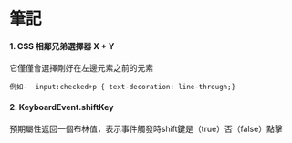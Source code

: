 <h1><b>筆記</b></h1>

<h4><b>1. CSS 相鄰兄弟選擇器 X + Y</b></h4>
<p> 它僅僅會選擇剛好在左邊元素之前的元素</p>

`例如-  input:checked+p { text-decoration: line-through;}` 

<h4><b>2. KeyboardEvent.shiftKey</b></h4>
<p> 預期屬性返回一個布林值，表示事件觸發時shift鍵是（true）否（false）點擊</p>
